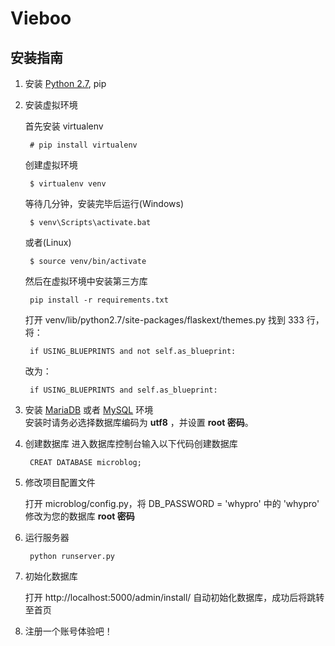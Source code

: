 # Vieboo

## 安装指南

1. 安装 [Python 2.7](http://www.python.org/download/), pip

2. 安装虚拟环境 

	首先安装 virtualenv
	
		# pip install virtualenv
	
	创建虚拟环境
	
		$ virtualenv venv
		
	等待几分钟，安装完毕后运行(Windows)
	
		$ venv\Scripts\activate.bat
		
	或者(Linux)
	
		$ source venv/bin/activate
		
	然后在虚拟环境中安装第三方库
	
		pip install -r requirements.txt


	打开 venv/lib/python2.7/site-packages/flaskext/themes.py 找到 333 行，将：
	
		if USING_BLUEPRINTS and not self.as_blueprint:
	
	改为：
	
		if USING_BLUEPRINTS and self.as_blueprint:

2. 安装 [MariaDB](https://downloads.mariadb.org/mariadb/) 或者 [MySQL](http://dev.mysql.com/downloads/mysql/) 环境  
安装时请务必选择数据库编码为 **utf8** ，并设置 **root 密码**。
 
3. 创建数据库
进入数据库控制台输入以下代码创建数据库

		CREAT DATABASE microblog;
4. 修改项目配置文件

	打开 microblog/config.py，将 DB_PASSWORD = 'whypro' 中的 'whypro' 修改为您的数据库 **root 密码**
5. 运行服务器

		python runserver.py
7. 初始化数据库

	打开 http://localhost:5000/admin/install/ 自动初始化数据库，成功后将跳转至首页

8. 注册一个账号体验吧！



